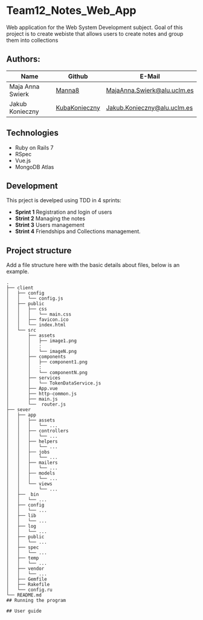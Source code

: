 # Team12_Notes_Web_App
Web application for the Web System Development subject. Goal of this project is to create webiste that allows users to create notes and group them into collections 

## Authors:
<table>
  <thead>
    <th>Name</th>
    <th>Github</th>
    <th>E-Mail</th>
  </thead>
  <tbody>
    <tr>
      <td>Maja Anna Swierk</td>
      <td><a href="https://github.com/manna8">Manna8</a></td>
      <td><a href="mailto:MajaAnna.Swierk@alu.uclm.es">MajaAnna.Swierk@alu.uclm.es</a></td>
    </tr>
    <tr>
      <td>Jakub Konieczny</td>
      <td><a href="https://github.com/KubaKonieczny">KubaKonieczny</a></td>
      <td><a href="mailto:Jakub.Konieczny@alu.uclm.es">Jakub.Konieczny@alu.uclm.es</a></td>
    </tr>
  </tbody>
</table>

## Technologies 
- Ruby on Rails 7
- RSpec
- Vue.js
- MongoDB Atlas

## Development

This prject is develped using TDD in 4 sprints:
- **Sprint 1** Registration and login of users
- **Strint 2**  Managing the notes
- **Strint 3**  Users management
- **Strint 4** Friendships and Collections management.


## Project structure
Add a file structure here with the basic details about files, below is an example.

```
.
├── client
│   ├── config
│   │   └── config.js
│   ├── public
│   │   ├── css
│   │   │   └── main.css
│   │   ├── favicon.ico
│   │   └── index.html
│   └── src
│       ├── assets
│       │   ├── image1.png
│       │   : 
│       │   └── imageN.png
│       ├── components
│       │   ├── component1.png
│       │   : 
│       │   └── componentN.png 
│       ├── services
│       │   └── TokenDataService.js
│       ├── App.vue
│       ├── http-common.js
│       ├── main.js
│       └──  router.js
├── sever
│   ├── app
│   │   ├── assets
│   │   │   └── ...
│   │   ├── controllers
│   │   │   └── ...
│   │   ├── helpers
│   │   │   └── ...
│   │   ├── jobs
│   │   │   └── ...
│   │   ├── mailers
│   │   │   └── ...
│   │   ├── models
│   │   │   └── ...
│   │   └── views
│   │       └── ...
│   ├──  bin
│   │   └── ...
│   ├── config
│   │   └── ...
│   ├── lib
│   │   └── ...
│   ├── log
│   │   └── ...
│   ├── public
│   │   └── ...
│   ├── spec
│   │   └── ...
│   ├── temp
│   │   └── ...
│   ├── vendor
│   │   └── ...
│   ├── Gemfile
│   ├── Rakefile
│   └── config.ru
└── README.md
## Running the program

## User guide
